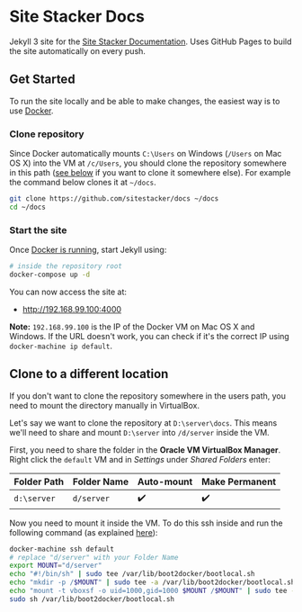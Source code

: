# Site Stacker Docs

Jekyll 3 site for the [Site Stacker Documentation](http://docs.sitestacker.com). Uses GitHub Pages to build the site automatically on every push.

## Get Started

To run the site locally and be able to make changes, the easiest way is to use [Docker](https://www.docker.com/).

### Clone repository

Since Docker automatically mounts `C:\Users` on Windows (`/Users` on Mac OS X) into the VM at `/c/Users`, you should clone the repository somewhere in this path ([see below](#clone-to-a-different-location) if you want to clone it somewhere else). For example the command below clones it at `~/docs`.

```sh
git clone https://github.com/sitestacker/docs ~/docs
cd ~/docs
```

### Start the site

Once [Docker is running](http://docs.sitestacker.com/articles/docker), start Jekyll using:

```sh
# inside the repository root
docker-compose up -d
```

You can now access the site at:

- <http://192.168.99.100:4000>

**Note:** `192.168.99.100` is the IP of the Docker VM on Mac OS X and Windows. If the URL doesn't work, you can check if it's the correct IP using `docker-machine ip default`.

## Clone to a different location

If you don't want to clone the repository somewhere in the users path, you need to mount the directory manually in VirtualBox.

Let's say we want to clone the repository at `D:\server\docs`. This means we'll need to share and mount `D:\server` into `/d/server` inside the VM.

First, you need to share the folder in the **Oracle VM VirtualBox Manager**. Right click the `default` VM and in *Settings* under *Shared Folders* enter:

Folder Path | Folder Name | Auto-mount | Make Permanent
--- | --- | --- | ---
`d:\server` | `d/server` | :heavy_check_mark: | :heavy_check_mark:

Now you need to mount it inside the VM. To do this ssh inside and run the following command (as explained [here](https://github.com/docker/machine/issues/1826#issuecomment-143863060)):

```sh
docker-machine ssh default
# replace "d/server" with your Folder Name
export MOUNT="d/server"
echo "#!/bin/sh" | sudo tee /var/lib/boot2docker/bootlocal.sh
echo "mkdir -p /$MOUNT" | sudo tee -a /var/lib/boot2docker/bootlocal.sh
echo "mount -t vboxsf -o uid=1000,gid=1000 $MOUNT /$MOUNT" | sudo tee -a /var/lib/boot2docker/bootlocal.sh
sudo sh /var/lib/boot2docker/bootlocal.sh
```
